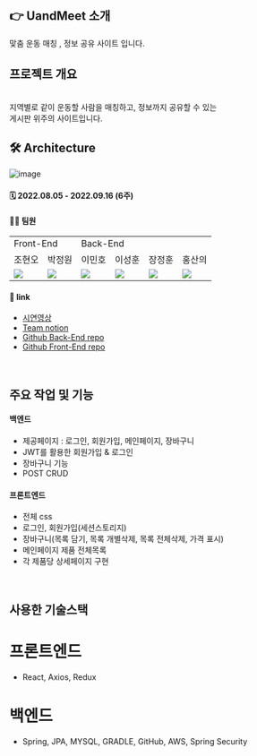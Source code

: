 ## 👉 UandMeet 소개
맟춤 운동 매칭 , 정보 공유 사이트 입니다.
<br>
## 프로젝트 개요
<br>
지역별로 같이 운동할 사람을 매칭하고, 정보까지 공유할 수 있는
<br>
게시판 위주의 사이트입니다.

## 🛠 Architecture
![image](https://user-images.githubusercontent.com/56526225/190002286-d5fa17f1-a672-462f-b5da-fd9303cddee4.png)


#### 🗓 2022.08.05 - 2022.09.16 (6주)
#### 🙋‍♂️ 팀원

<table>
  <tr>
    <td colspan="2">Front-End</td>
    <td colspan="4">Back-End</td>
  </tr>
  <tr>
    <td>조현오</td>
    <td>박정원</td>
    <td>이민호</td>
    <td>이성훈</td>
    <td>장정훈</td>
    <td>홍산의</td>
  </tr>
  <tr>
    <td><img src="https://img.shields.io/badge/React-61DAFB?style=flat-square&logo=React&logoColor=white"/></td>
    <td><img src="https://img.shields.io/badge/React-61DAFB?style=flat-square&logo=React&logoColor=white"/></td>
    <td><img src="https://img.shields.io/badge/Springboot-6DB33F?style=flat-square&logo=Springboot&logoColor=white"/></td>
    <td><img src="https://img.shields.io/badge/Springboot-6DB33F?style=flat-square&logo=Springboot&logoColor=white"/></td>
    <td><img src="https://img.shields.io/badge/Springboot-6DB33F?style=flat-square&logo=Springboot&logoColor=white"/></td>
    <td><img src="https://img.shields.io/badge/Springboot-6DB33F?style=flat-square&logo=Springboot&logoColor=white"/></td>
  </tr>
</table>


#### 🔗 link

- [시연영상]()
- [Team notion](https://invincible-flag-377.notion.site/SA-3-395d4213d8b340c0a095245fdcd6aa8d)
- [Github Back-End repo](https://github.com/AhnSangRok/Kurly_clone)
- [Github Front-End repo](https://github.com/whtnqls124578/CloneCodding)

<br>

## 주요 작업 및 기능
#### 백엔드
- 제공페이지 : 로그인, 회원가입, 메인페이지, 장바구니
- JWT를 활용한 회원가입 & 로그인
- 장바구니 기능
- POST CRUD
#### 프론트엔드
- 전체 css
- 로그인, 회원가입(세션스토리지)
- 장바구니(목록 담기, 목록 개별삭제, 목록 전체삭제, 가격 표시)
- 메인페이지 제품 전체목록
- 각 제품당 상세페이지 구현

<br>

## 사용한 기술스택
# 프론트엔드
- React, Axios, Redux
# 백엔드
- Spring, JPA, MYSQL, GRADLE, GitHub, AWS, Spring Security
